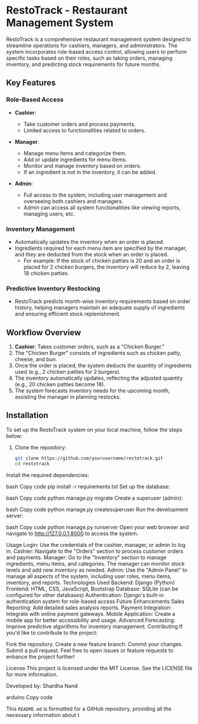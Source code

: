 # RestoTrack - Restaurant Management System

RestoTrack is a comprehensive restaurant management system designed to streamline operations for cashiers, managers, and administrators. The system incorporates role-based access control, allowing users to perform specific tasks based on their roles, such as taking orders, managing inventory, and predicting stock requirements for future months.

## Key Features

### Role-Based Access
- **Cashier**:
  - Take customer orders and process payments.
  - Limited access to functionalities related to orders.
  
- **Manager**:
  - Manage menu items and categorize them.
  - Add or update ingredients for menu items.
  - Monitor and manage inventory based on orders.
  - If an ingredient is not in the inventory, it can be added.
  
- **Admin**:
  - Full access to the system, including user management and overseeing both cashiers and managers.
  - Admin can access all system functionalities like viewing reports, managing users, etc.

### Inventory Management
- Automatically updates the inventory when an order is placed.
- Ingredients required for each menu item are specified by the manager, and they are deducted from the stock when an order is placed.
  - For example: If the stock of chicken patties is 20 and an order is placed for 2 chicken burgers, the inventory will reduce by 2, leaving 18 chicken patties.
  
### Predictive Inventory Restocking
- RestoTrack predicts month-wise inventory requirements based on order history, helping managers maintain an adequate supply of ingredients and ensuring efficient stock replenishment.

## Workflow Overview

1. **Cashier**: Takes customer orders, such as a "Chicken Burger."
2. The "Chicken Burger" consists of ingredients such as chicken patty, cheese, and bun.
3. Once the order is placed, the system deducts the quantity of ingredients used (e.g., 2 chicken patties for 2 burgers).
4. The inventory automatically updates, reflecting the adjusted quantity (e.g., 20 chicken patties become 18).
5. The system forecasts inventory needs for the upcoming month, assisting the manager in planning restocks.

## Installation

To set up the RestoTrack system on your local machine, follow the steps below:

1. Clone the repository:
   ```bash
   git clone https://github.com/yourusername/restotrack.git
   cd restotrack
Install the required dependencies:

bash
Copy code
pip install -r requirements.txt
Set up the database:

bash
Copy code
python manage.py migrate
Create a superuser (admin):

bash
Copy code
python manage.py createsuperuser
Run the development server:

bash
Copy code
python manage.py runserver
Open your web browser and navigate to http://127.0.0.1:8000 to access the system.

Usage
Login: Use the credentials of the cashier, manager, or admin to log in.
Cashier: Navigate to the "Orders" section to process customer orders and payments.
Manager: Go to the "Inventory" section to manage ingredients, menu items, and categories. The manager can monitor stock levels and add new inventory as needed.
Admin: Use the "Admin Panel" to manage all aspects of the system, including user roles, menu items, inventory, and reports.
Technologies Used
Backend: Django (Python)
Frontend: HTML, CSS, JavaScript, Bootstrap
Database: SQLite (can be configured for other databases)
Authentication: Django's built-in authentication system for role-based access
Future Enhancements
Sales Reporting: Add detailed sales analysis reports.
Payment Integration: Integrate with online payment gateways.
Mobile Application: Create a mobile app for better accessibility and usage.
Advanced Forecasting: Improve predictive algorithms for inventory management.
Contributing
If you'd like to contribute to the project:

Fork the repository.
Create a new feature branch.
Commit your changes.
Submit a pull request.
Feel free to open issues or feature requests to enhance the project further!

License
This project is licensed under the MIT License. See the LICENSE file for more information.

Developed by: Shardha Nand

arduino
Copy code

This `README.md` is formatted for a GitHub repository, providing all the necessary information about t

